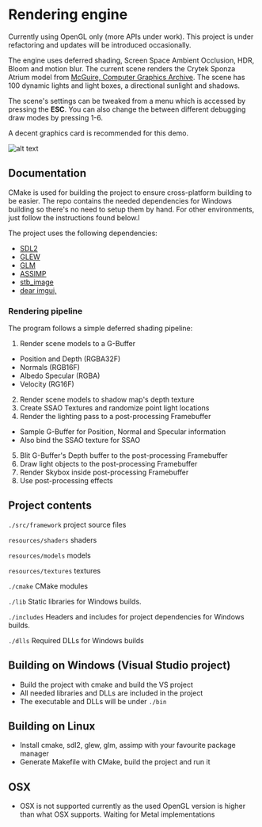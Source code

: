 # Rendering engine
Currently using OpenGL only (more APIs under work).
This project is under refactoring and updates will be introduced occasionally.

The engine uses deferred shading, Screen Space Ambient Occlusion, HDR, Bloom and motion blur. The current scene renders the Crytek Sponza Atrium model from [McGuire, Computer Graphics Archive](http://graphics.cs.williams.edu/data/meshes.xml). The scene has 100 dynamic lights and light boxes, a directional sunlight and shadows.

The scene's settings can be tweaked from a menu which is accessed by pressing the __ESC__. You can also change the between different debugging draw modes by pressing 1-6.

A decent graphics card is recommended for this demo.

![alt text](http://fatsopanda.com/images/demo_640.png "demo screenshot")

## Documentation
CMake is used for building the project to ensure cross-platform building to be easier. The repo contains the needed dependencies for Windows building so there's no need to setup them by hand. For other environments, just follow the instructions found below.l

The project uses the following dependencies:
- [SDL2](https://www.libsdl.org/download-2.0.php)
- [GLEW](https://github.com/nigels-com/glew)
- [GLM](http://glm.g-truc.net/0.9.8/index.html)
- [ASSIMP](http://www.assimp.org/)
- [stb_image](https://github.com/nothings/stb)
- [dear imgui,](https://github.com/ocornut/imgui)

### Rendering pipeline
The program follows a simple deferred shading pipeline:

1. Render scene models to a G-Buffer
 * Position and Depth (RGBA32F)
 * Normals (RGB16F)
 * Albedo Specular (RGBA)
 * Velocity (RG16F)
2. Render scene models to shadow map's depth texture
3. Create SSAO Textures and randomize point light locations
4. Render the lighting pass to a post-processing Framebuffer
 * Sample G-Buffer for Position, Normal and Specular information
 * Also bind the SSAO texture for SSAO
5. Blit G-Buffer's Depth buffer to the post-processing Framebuffer
6. Draw light objects to the post-processing Framebuffer
7. Render Skybox inside post-processing Framebuffer
8. Use post-processing effects

## Project contents
`./src/framework` project source files

`resources/shaders` shaders

`resources/models` models

`resources/textures` textures

`./cmake` CMake modules

`./lib` Static libraries for Windows builds.

`./includes` Headers and includes for project dependencies for Windows builds.

`./dlls` Required DLLs for Windows builds

## Building on Windows (Visual Studio project)
- Build the project with cmake and build the VS project
- All needed libraries and DLLs are included in the project
- The executable and DLLs will be under `./bin`

## Building on Linux
- Install cmake, sdl2, glew, glm, assimp with your favourite package manager
- Generate Makefile with CMake, build the project and run it

## OSX
- OSX is not supported currently as the used OpenGL version is higher than what OSX supports. Waiting for Metal implementations
